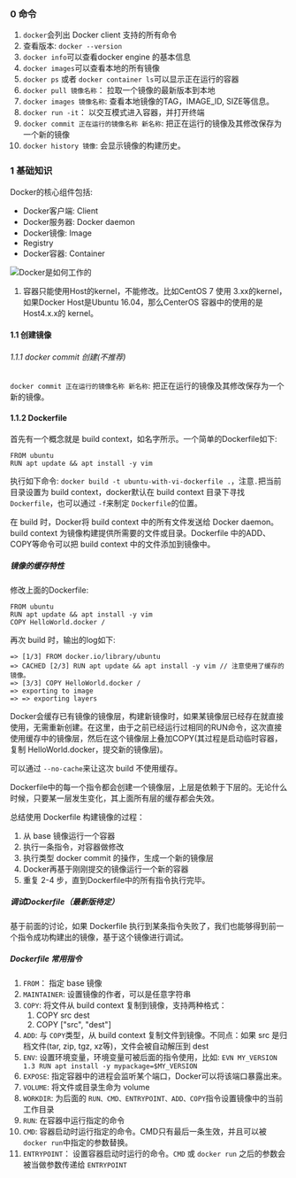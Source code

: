 ### 0 命令

1. `docker`会列出 Docker client 支持的所有命令
2. 查看版本: `docker --version`
3. `docker info`可以查看docker engine 的基本信息
4. `docker images`可以查看本地的所有镜像
5. `docker ps` 或者 `docker container ls`可以显示正在运行的容器
6. `docker pull 镜像名称`： 拉取一个镜像的最新版本到本地
7. `docker images 镜像名称`: 查看本地镜像的TAG，IMAGE_ID, SIZE等信息。
8. `docker run -it`： 以交互模式进入容器，并打开终端
9. `docker commit 正在运行的镜像名称 新名称`: 把正在运行的镜像及其修改保存为一个新的镜像
10. `docker history 镜像`: 会显示镜像的构建历史。

### 1 基础知识

Docker的核心组件包括:

* Docker客户端: Client
* Docker服务器: Docker daemon
* Docker镜像: Image
* Registry
* Docker容器: Container

![Docker是如何工作的](/Users/cxy/Documents/blog/tools/images/docker是如何工作的.png)

1. 容器只能使用Host的kernel，不能修改。比如CentOS 7 使用 3.xx的kernel，如果Docker Host是Ubuntu 16.04，那么CenterOS 容器中的使用的是Host4.x.x的 kernel。



#### 1.1 创建镜像

###### 1.1.1 docker commit 创建(不推荐)

`docker commit 正在运行的镜像名称 新名称`: 把正在运行的镜像及其修改保存为一个新的镜像。

#### 1.1.2 Dockerfile

首先有一个概念就是 build context，如名字所示。一个简单的Dockerfile如下:

```
FROM ubuntu
RUN apt update && apt install -y vim
```

执行如下命令: `docker build -t ubuntu-with-vi-dockerfile .`，注意`.`把当前目录设置为 build context，docker默认在 build context 目录下寻找`Dockerfile`，也可以通过 `-f`来制定 `Dockerfile`的位置。

在 build 时，Docker将 build context 中的所有文件发送给 Docker daemon。build context 为镜像构建提供所需要的文件或目录。Dockerfile 中的ADD、COPY等命令可以把 build context 中的文件添加到镜像中。

##### 镜像的缓存特性

修改上面的Dockerfile:

```
FROM ubuntu
RUN apt update && apt install -y vim
COPY HelloWorld.docker /
```

再次 build 时，输出的log如下:

```
=> [1/3] FROM docker.io/library/ubuntu
=> CACHED [2/3] RUN apt update && apt install -y vim // 注意使用了缓存的镜像。
=> [3/3] COPY HelloWorld.docker / 
=> exporting to image
=> => exporting layers
```

Docker会缓存已有镜像的镜像层，构建新镜像时，如果某镜像层已经存在就直接使用，无需重新创建。在这里，由于之前已经运行过相同的RUN命令，这次直接使用缓存中的镜像层，然后在这个镜像层上叠加COPY(其过程是启动临时容器，复制 HelloWorld.docker，提交新的镜像层)。

可以通过 `--no-cache`来让这次 build 不使用缓存。

Dockerfile中的每一个指令都会创建一个镜像层，上层是依赖于下层的。无论什么时候，只要某一层发生变化，其上面所有层的缓存都会失效。

总结使用 Dockerfile 构建镜像的过程：

1. 从 base 镜像运行一个容器
2. 执行一条指令，对容器做修改
3. 执行类型 docker commit 的操作，生成一个新的镜像层
4. Docker再基于刚刚提交的镜像运行一个新的容器
5. 重复 2-4 步，直到Dockerfile中的所有指令执行完毕。

##### 调试Dockerfile（最新版待定）

基于前面的讨论，如果 Dockerfile 执行到某条指令失败了，我们也能够得到前一个指令成功构建出的镜像，基于这个镜像进行调试。

##### Dockerfile 常用指令

1. `FROM`： 指定 base 镜像
2. `MAINTAINER`: 设置镜像的作者，可以是任意字符串
3. `COPY`: 将文件从 build context 复制到镜像，支持两种格式：
   1. COPY src dest
   2. COPY ["src", "dest"]
4. `ADD`: 与 `COPY`类型，从 build context 复制文件到镜像。不同点：如果 src 是归档文件(tar, zip, tgz, xz等)，文件会被自动解压到 dest
5. `ENV`: 设置环境变量，环境变量可被后面的指令使用，比如: `EVN MY_VERSION 1.3 RUN apt install -y mypackage=$MY_VERSION`
6. `EXPOSE`: 指定容器中的进程会监听某个端口，Docker可以将该端口暴露出来。
7. `VOLUME`: 将文件或目录生命为 volume
8. `WORKDIR`: 为后面的 `RUN、CMD、ENTRYPOINT、ADD、COPY`指令设置镜像中的当前工作目录
9. `RUN`: 在容器中运行指定的命令
10. `CMD`: 容器启动时运行指定的命令。CMD只有最后一条生效，并且可以被 `docker run`中指定的参数替换。
11. `ENTRYPOINT`： 设置容器启动时运行的命令。`CMD` 或 `docker run` 之后的参数会被当做参数传递给 `ENTRYPOINT`